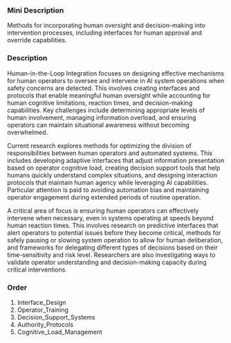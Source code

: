 ### Mini Description

Methods for incorporating human oversight and decision-making into intervention processes, including interfaces for human approval and override capabilities.

### Description

Human-in-the-Loop Integration focuses on designing effective mechanisms for human operators to oversee and intervene in AI system operations when safety concerns are detected. This involves creating interfaces and protocols that enable meaningful human oversight while accounting for human cognitive limitations, reaction times, and decision-making capabilities. Key challenges include determining appropriate levels of human involvement, managing information overload, and ensuring operators can maintain situational awareness without becoming overwhelmed.

Current research explores methods for optimizing the division of responsibilities between human operators and automated systems. This includes developing adaptive interfaces that adjust information presentation based on operator cognitive load, creating decision support tools that help humans quickly understand complex situations, and designing interaction protocols that maintain human agency while leveraging AI capabilities. Particular attention is paid to avoiding automation bias and maintaining operator engagement during extended periods of routine operation.

A critical area of focus is ensuring human operators can effectively intervene when necessary, even in systems operating at speeds beyond human reaction times. This involves research on predictive interfaces that alert operators to potential issues before they become critical, methods for safely pausing or slowing system operation to allow for human deliberation, and frameworks for delegating different types of decisions based on their time-sensitivity and risk level. Researchers are also investigating ways to validate operator understanding and decision-making capacity during critical interventions.

### Order

1. Interface_Design
2. Operator_Training
3. Decision_Support_Systems
4. Authority_Protocols
5. Cognitive_Load_Management
